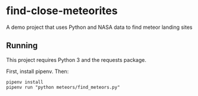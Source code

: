 # find-close-meteorites
A demo project that uses Python and NASA data to find meteor landing sites

## Running

This project requires Python 3 and the requests package.

First, install pipenv. Then:

```
pipenv install
pipenv run "python meteors/find_meteors.py"
```
